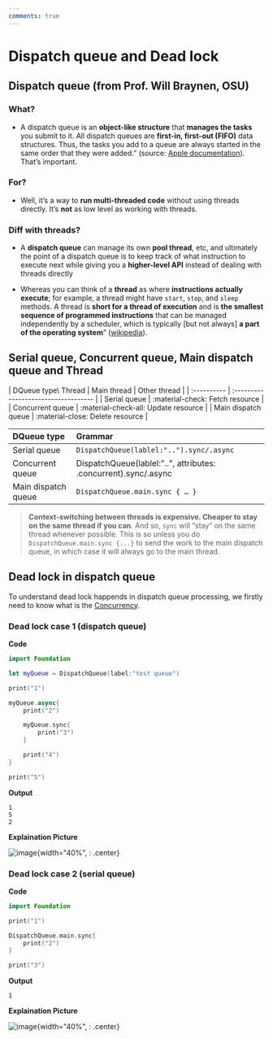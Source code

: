 ```yaml
---
comments: true
---
```


# **Dispatch queue and Dead lock**


## **Dispatch queue (from Prof. Will Braynen, OSU)**

### **What?**

* A dispatch queue is an **object-like structure** that **manages the tasks** you submit to it. All dispatch queues are **first-in, first-out (FIFO)** data structures. Thus, the tasks you add to a queue are always started in the same order that they were added.” (source: [Apple documentation](https://developer.apple.com/library/archive/documentation/General/Conceptual/ConcurrencyProgrammingGuide/OperationQueues/OperationQueues.html)). That’s important.

### **For?**

* Well, it’s a way to **run multi-threaded code** without using threads directly. It’s **not** as low level as working with threads. 

### **Diff with threads?**

* A **dispatch queue** can manage its own **pool thread**, etc, and ultimately the point of a dispatch queue is to keep track of what instruction to execute next while giving you a **higher-level API** instead of dealing with threads directly

* Whereas you can think of a **thread** as where **instructions actually execute**; for example, a thread might have `start`, `stop`, and `sleep` methods. A thread is **short for a thread of execution** and is **the smallest sequence of programmed instructions** that can be managed independently by a scheduler, which is typically [but not always] **a part of the operating system**” ([wikipedia](https://en.wikipedia.org/wiki/Thread_(computing))).  


## **Serial queue, Concurrent queue, Main dispatch queue and Thread**
| DQueue type\ Thread | Main thread | Other thread |
| :---------- | :----------------------------------- |
| Serial queue | :material-check:     Fetch resource  |
| Concurrent queue | :material-check-all: Update resource |
| Main dispatch queue | :material-close:     Delete resource |

| DQueue type | Grammar |
| :---------- | :----------------------------------- |
| Serial queue | ```DispatchQueue(lablel:"..").sync/.async``` |
| Concurrent queue | DispatchQueue(lablel:"..", attributes: .concurrent).sync/.async |
| Main dispatch queue | `DispatchQueue.main.sync { … }` |

> **Context-switching between threads is expensive. Cheaper to stay on the same thread if you can**. And so, `sync` will “stay” on the same thread whenever possible.  This is so unless you do `DispatchQueue.main.sync {...}` to send the work to the main dispatch queue, in which case it will always go to the main thread.


## **Dead lock in dispatch queue**

To understand dead lock happends in dispatch queue processing, we firstly need to know what is the [Concurrency](../../Others/Concurrency.md).

### **Dead lock case 1 (dispatch queue)**

**Code**

```swift title="dl_1.swift"
import Foundation

let myQueue = DispatchQueue(label:"test queue")

print("1")

myQueue.async{
    print("2")

    myQueue.sync{
        print("3")
    }

    print("4")
}

print("5")
```

**Output**

```
1
5
2
```

**Explaination Picture**

![image](https://user-images.githubusercontent.com/61530469/200782107-5260f3ec-dbd4-442d-b364-a7290d6caa06.png){width="40%", : .center}

### **Dead lock case 2 (serial queue)**

**Code**

```swift title="dl_2.swift"
import Foundation

print("1")  

DispatchQueue.main.sync{
    print("2")
}

print("3")
```

**Output**

```
1
```

**Explaination Picture**

![image](https://user-images.githubusercontent.com/61530469/200782821-4b81ac12-962c-47d5-8c09-14d40b02c764.png){width="40%", : .center}

